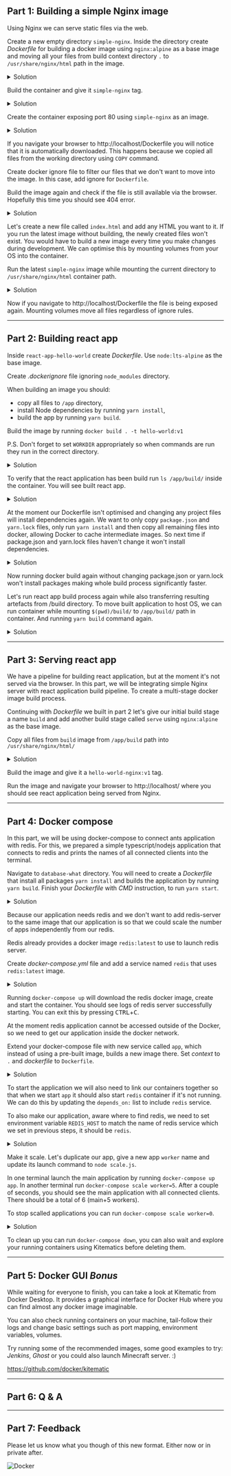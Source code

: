 ## Part 1: Building a simple Nginx image

Using Nginx we can serve static files via the web.

Create a new empty directory `simple-nginx`. Inside the directory create _Dockerfile_ for building a docker image using `nginx:alpine` as a base image and moving all your files from build context directory `.` to `/usr/share/nginx/html` path in the image.

<details><summary>Solution</summary>
<p>

Dockerfile:

```dockerfile
FROM nginx:alpine
COPY . /usr/share/nginx/html/
```

</p>
</details>

Build the container and give it `simple-nginx` tag.

<details><summary>Solution</summary>
<p>

```bash
$ docker build . -t simple-nginx

Sending build context to Docker daemon  2.048kB
Step 1/2 : FROM nginx:alpine
 ---> d87c83ec7a66
Step 2/2 : COPY . /usr/share/nginx/html/
 ---> Using cache
 ---> 74378a9e5daa
Successfully built 74378a9e5daa
Successfully tagged simple-nginx:latest
```

</p>
</details>

Create the container exposing port 80 using `simple-nginx` as an image.

<details><summary>Solution</summary>
<p>

```bash
$ docker run -p 80:80 nginx-simple:latest
```

</p>
</details>

If you navigate your browser to http://localhost/Dockerfile you will notice that it is automatically downloaded. This happens because we copied all files from the working directory using `COPY` command.

Create docker ignore file to filter our files that we don't want to move into the image. In this case, add ignore for `Dockerfile`.

Build the image again and check if the file is still available via the browser. Hopefully this time you should see 404 error.

<details><summary>Solution</summary>
<p>

.dockerfile

```docker
Dockerfile
```

</p>
</details>

Let's create a new file called `index.html` and add any HTML you want to it. If you run the latest image without building, the newly created files won't exist. You would have to build a new image every time you make changes during development. We can optimise this by mounting volumes from your OS into the container.

Run the latest `simple-nginx` image while mounting the current directory to `/usr/share/nginx/html` container path.

<details><summary>Solution</summary>
<p>

While inside `simple-nginx` directory:

```bash
docker run -p 80:80 -v $(pwd):/usr/share/nginx/html simple-nginx:latest
```

</p>
</details>

Now if you navigate to http://localhost/Dockerfile the file is being exposed again. Mounting volumes move all files regardless of ignore rules.

---

## Part 2: Building react app

Inside `react-app-hello-world` create _Dockerfile_. Use `node:lts-alpine` as the base image.

Create _.dockerignore_ file ignoring `node_modules` directory.

When building an image you should:

- copy all files to `/app` directory,
- install Node dependencies by running `yarn install`,
- build the app by running `yarn build`.

Build the image by running `docker build . -t hello-world:v1`

P.S. Don't forget to set `WORKDIR` appropriately so when commands are run they run in the correct directory.

<details><summary>Solution</summary>
<p>

Dockerfile:

```dockerfile
FROM node:lts-alpine

COPY . /app/

WORKDIR /app/

RUN yarn install

RUN yarn build
```

</p>
</details>

To verify that the react application has been build run `ls /app/build/` inside the container. You will see built react app.

<details><summary>Solution</summary>
<p>

```bash
$ docker run hello-world:v1 ls /app/build/
```

</p>
</details>

At the moment our Dockerfile isn't optimised and changing any project files will install dependencies again. We want to only copy `package.json` and `yarn.lock` files, only run `yarn install` and then copy all remaining files into docker, allowing Docker to cache intermediate images. So next time if package.json and yarn.lock files haven't change it won't install dependencies.

<details><summary>Solution</summary>
<p>

Dockerfile:

```dockerfile
FROM node:lts-alpine

WORKDIR /app/

COPY package.json yarn.lock ./
RUN yarn install

COPY . .
RUN yarn build
```

</p>
</details>

Now running docker build again without changing package.json or yarn.lock won't install packages making whole build process significantly faster.

Let's run react app build process again while also transferring resulting artefacts from /build directory. To move built application to host OS, we can run container while mounting `$(pwd)/build/` to `/app/build/` path in container. And running `yarn build` command again.

<details><summary>Solution</summary>
<p>

```bash
docker run -v $(pwd)/build:/app/build/ hello-world:v1 yarn build
```

</p>
</details>

---

## Part 3: Serving react app

We have a pipeline for building react application, but at the moment it's not served via the browser. In this part, we will be integrating simple Nginx server with react application build pipeline. To create a multi-stage docker image build process.

Continuing with _Dockerfile_ we built in part 2 let's give our initial build stage a name `build` and add another build stage called `serve` using `nginx:alpine` as the base image.

Copy all files from `build` image from `/app/build` path into `/usr/share/nginx/html/`

<details><summary>Solution</summary>
<p>

```dockerfile
FROM node:lts-alpine AS build

WORKDIR /app/

COPY package.json yarn.lock ./
RUN yarn install

COPY . .
RUN yarn build


FROM nginx:alpine AS serve

COPY --from=build /app/build/ /usr/share/nginx/html/
```

</p>
</details>

Build the image and give it a `hello-world-nginx:v1` tag.

Run the image and navigate your browser to http://localhost/ where you should see react application being served from Nginx.

---

## Part 4: Docker compose

In this part, we will be using docker-compose to connect ants application with redis. For this, we prepared a simple typescript/nodejs application that connects to redis and prints the names of all connected clients into the terminal.

Navigate to `database-what` directory. You will need to create a _Dockerfile_ that install all packages `yarn install` and builds the application by running `yarn build`. Finish your _Dockerfile_ with _CMD_ instruction, to run `yarn start`.

<details><summary>Solution</summary>
<p>

```dockerfile
FROM node:lts-alpine AS build

WORKDIR /app/

COPY package.json yarn.lock /app/

RUN yarn install

COPY . .

RUN yarn build

CMD ["yarn", "start"]
```

</p>
</details>

Because our application needs redis and we don't want to add redis-server to the same image that our application is so that we could scale the number of apps independently from our redis.

Redis already provides a docker image `redis:latest` to use to launch redis server.

Create _docker-compose.yml_ file and add a service named `redis` that uses `redis:latest` image.

<details><summary>Solution</summary>
<p>

```yaml
version: "3.7"

services:
  redis:
    image: redis:latest
```

</p>
</details>

Running `docker-compose up` will download the redis docker image, create and start the container. You should see logs of redis server successfully starting. You can exit this by pressing <kbd>CTRL</kbd>+<kbd>C</kbd>.

At the moment redis application cannot be accessed outside of the Docker, so we need to get our application inside the docker network.

Extend your docker-compose file with new service called `app`, which instead of using a pre-built image, builds a new image there. Set _context_ to `.` and _dockerfile_ to `Dockerfile`.

<details><summary>Solution</summary>
<p>

```yaml
app:
  build:
    context: .
    dockerfile: Dockerfile
```

</p>
</details>

To start the application we will also need to link our containers together so that when we start `app` it should also start `redis` container if it's not running. We can do this by updating the `depends_on:` list to include `redis` service.

To also make our application, aware where to find redis, we need to set environment variable `REDIS_HOST` to match the name of redis service which we set in previous steps, it should be `redis`.

<details><summary>Solution</summary>
<p>

```yaml
app:
  ...
  environment:
    REDIS_HOST: redis
  depends_on:
    - redis
```

</p>
</details>

Make it scale. Let's duplicate our app, give a new app `worker` name and update its launch command to `node scale.js`.

In one terminal launch the main application by running `docker-compose up app`. In another terminal run `docker-compose scale worker=5`. After a couple of seconds, you should see the main application with all connected clients. There should be a total of 6 (main+5 workers).

To stop scalled applications you can run `docker-compose scale worker=0`.

<details><summary>Solution</summary>
<p>

```yaml
worker:
  build:
    context: .
    dockerfile: Dockerfile
  command: ["node", "scale.js"]
  environment:
    REDIS_HOST: redis
  depends_on:
    - redis
```

</p>
</details>

To clean up you can run `docker-compose down`, you can also wait and explore your running containers using Kitematics before deleting them.

---

## Part 5: Docker GUI _Bonus_

While waiting for everyone to finish, you can take a look at Kitematic from Docker Desktop. It provides a graphical interface for Docker Hub where you can find almost any docker image imaginable.

You can also check running containers on your machine, tail-follow their logs and change basic settings such as port mapping, environment variables, volumes.

Try running some of the recommended images, some good examples to try: _Jenkins_, _Ghost_ or you could also launch Minecraft server. :)

https://github.com/docker/kitematic

---

## Part 6: Q & A

---

## Part 7: Feedback

Please let us know what you though of this new format. Either now or in private after.

![Docker](https://maraaverick.rbind.io/banners/nyan_docker_whale_gfycat.gif)
